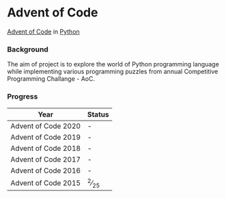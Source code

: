 # Advent of Code
[Advent of Code](https://adventofcode.com/) in [Python](https://www.python.org/)

### Background
The aim of project is to explore the world of Python programming language while implementing various programming puzzles from annual Competitive Programming Challange - AoC.

### Progress


| Year | Status
|:---:|:---|
|Advent of Code 2020 | - |
|Advent of Code 2019 | - |
|Advent of Code 2018 | - |
|Advent of Code 2017 | - |
|Advent of Code 2016 | - |
|Advent of Code 2015 | <sup>2</sup>&frasl;<sub>25</sub> |